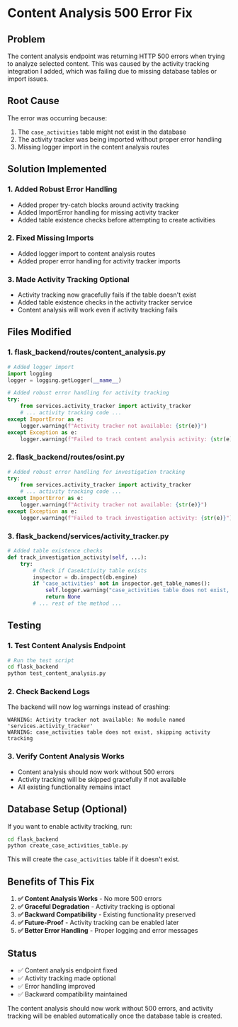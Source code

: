 # Content Analysis 500 Error Fix

## Problem
The content analysis endpoint was returning HTTP 500 errors when trying to analyze selected content. This was caused by the activity tracking integration I added, which was failing due to missing database tables or import issues.

## Root Cause
The error was occurring because:
1. The `case_activities` table might not exist in the database
2. The activity tracker was being imported without proper error handling
3. Missing logger import in the content analysis routes

## Solution Implemented

### 1. **Added Robust Error Handling**
- Added proper try-catch blocks around activity tracking
- Added ImportError handling for missing activity tracker
- Added table existence checks before attempting to create activities

### 2. **Fixed Missing Imports**
- Added logger import to content analysis routes
- Added proper error handling for activity tracker imports

### 3. **Made Activity Tracking Optional**
- Activity tracking now gracefully fails if the table doesn't exist
- Added table existence checks in the activity tracker service
- Content analysis will work even if activity tracking fails

## Files Modified

### 1. **flask_backend/routes/content_analysis.py**
```python
# Added logger import
import logging
logger = logging.getLogger(__name__)

# Added robust error handling for activity tracking
try:
    from services.activity_tracker import activity_tracker
    # ... activity tracking code ...
except ImportError as e:
    logger.warning(f"Activity tracker not available: {str(e)}")
except Exception as e:
    logger.warning(f"Failed to track content analysis activity: {str(e)}")
```

### 2. **flask_backend/routes/osint.py**
```python
# Added robust error handling for investigation tracking
try:
    from services.activity_tracker import activity_tracker
    # ... activity tracking code ...
except ImportError as e:
    logger.warning(f"Activity tracker not available: {str(e)}")
except Exception as e:
    logger.warning(f"Failed to track investigation activity: {str(e)}")
```

### 3. **flask_backend/services/activity_tracker.py**
```python
# Added table existence checks
def track_investigation_activity(self, ...):
    try:
        # Check if CaseActivity table exists
        inspector = db.inspect(db.engine)
        if 'case_activities' not in inspector.get_table_names():
            self.logger.warning("case_activities table does not exist, skipping activity tracking")
            return None
        # ... rest of the method ...
```

## Testing

### 1. **Test Content Analysis Endpoint**
```bash
# Run the test script
cd flask_backend
python test_content_analysis.py
```

### 2. **Check Backend Logs**
The backend will now log warnings instead of crashing:
```
WARNING: Activity tracker not available: No module named 'services.activity_tracker'
WARNING: case_activities table does not exist, skipping activity tracking
```

### 3. **Verify Content Analysis Works**
- Content analysis should now work without 500 errors
- Activity tracking will be skipped gracefully if not available
- All existing functionality remains intact

## Database Setup (Optional)

If you want to enable activity tracking, run:

```bash
cd flask_backend
python create_case_activities_table.py
```

This will create the `case_activities` table if it doesn't exist.

## Benefits of This Fix

1. **✅ Content Analysis Works** - No more 500 errors
2. **✅ Graceful Degradation** - Activity tracking is optional
3. **✅ Backward Compatibility** - Existing functionality preserved
4. **✅ Future-Proof** - Activity tracking can be enabled later
5. **✅ Better Error Handling** - Proper logging and error messages

## Status
- ✅ Content analysis endpoint fixed
- ✅ Activity tracking made optional
- ✅ Error handling improved
- ✅ Backward compatibility maintained

The content analysis should now work without 500 errors, and activity tracking will be enabled automatically once the database table is created.
